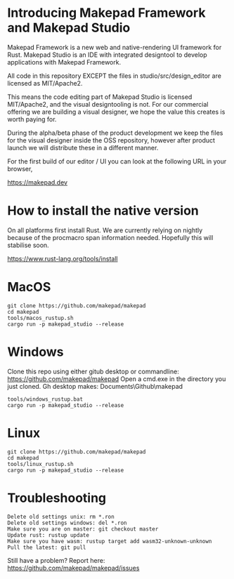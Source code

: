 # Introducing Makepad Framework and Makepad Studio

Makepad Framework is a new web and native-rendering UI framework for Rust.
Makepad Studio is an IDE with integrated designtool to develop applications with Makepad Framework.

All code in this repository EXCEPT the files in studio/src/design_editor are licensed as MIT/Apache2.

This means the code editing part of Makepad Studio is licensed MIT/Apache2, and the visual designtooling is not.
For our commercial offering we are building a visual designer, we hope the value this creates is worth paying for.

During the alpha/beta phase of the product development we keep the files for the visual designer inside the OSS repository,
however after product launch we will distribute these in a different manner.

For the first build of our editor / UI you can look at the following URL in your browser,

https://makepad.dev

# How to install the native version

On all platforms first install Rust. 
We are currently relying on nightly because of the procmacro span information needed. Hopefully this will stabilise soon.

https://www.rust-lang.org/tools/install

# MacOS

```
git clone https://github.com/makepad/makepad
cd makepad
tools/macos_rustup.sh
cargo run -p makepad_studio --release
```

# Windows

Clone this repo using either gitub desktop or commandline: https://github.com/makepad/makepad
Open a cmd.exe in the directory you just cloned. Gh desktop makes: Documents\\Github\\makepad

```
tools/windows_rustup.bat
cargo run -p makepad_studio --release
```

# Linux
```
git clone https://github.com/makepad/makepad
cd makepad
tools/linux_rustup.sh
cargo run -p makepad_studio --release
```

# Troubleshooting
```
Delete old settings unix: rm *.ron
Delete old settings windows: del *.ron
Make sure you are on master: git checkout master
Update rust: rustup update
Make sure you have wasm: rustup target add wasm32-unknown-unknown
Pull the latest: git pull
```

Still have a problem? Report here: https://github.com/makepad/makepad/issues
